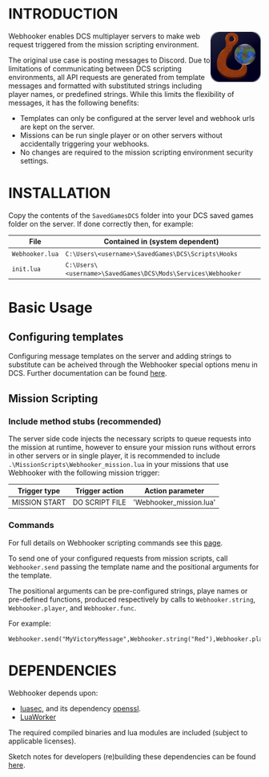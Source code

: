 
# INTRODUCTION
<img src ="./SavedGamesDCS/Mods/Services/Webhooker/theme/WebhookerLogo.png" alt="Webhooker logo" width = 100 align = "right"/>
Webhooker enables DCS multiplayer servers to make web request triggered from the mission scripting environment. 

The original use case is posting messages to Discord. Due to limitations of communicating between DCS scripting environments, all API requests are generated from template messages and formatted with substituted strings including player names, or predefined strings. While this limits the flexibility of messages, it has the following benefits:

* Templates can only be configured at the server level and webhook urls are kept on the server.
* Missions can be run single player or on other servers without accidentally triggering your webhooks.
* No changes are required to the mission scripting environment security settings.


# INSTALLATION

Copy the contents of the `SavedGamesDCS` folder into your DCS saved games folder on the server. If done correctly then, for example:

File | Contained in (system dependent)
----|-----
`Webhooker.lua` |`C:\Users\<username>\SavedGames\DCS\Scripts\Hooks`
`init.lua` | `C:\Users\<username>\SavedGames\DCS\Mods\Services\Webhooker`

# Basic Usage

## Configuring templates
Configuring message templates on the server and adding strings to substitute can be acheived through the Webhooker special options menu in DCS. Further documentation can be found [here](/Docs/ServerConfigWalkthrough.md).

## Mission Scripting

### Include method stubs (recommended)
The server side code injects the necessary scripts to queue requests into the mission at runtime, however to ensure your mission runs without errors in other servers or in single player, it is recommended to include `.\MissionScripts\Webhooker_mission.lua` in your missions that use Webhooker with the following mission trigger:

Trigger type | Trigger action | Action parameter
-------------|----------------|------------------
MISSION START| DO SCRIPT FILE | 'Webhooker_mission.lua'

### Commands

For full details on Webhooker scripting commands see this [page](/Docs/MissionScriptingCommands.md).

To send one of your configured requests from mission scripts, call `Webhooker.send` passing the template name and the positional arguments for the template.

The positional arguments can be pre-configured strings, playe names or pre-defined functions, produced respectively by calls to `Webhooker.string`, `Webhooker.player`, and `Webhooker.func`.

For example:

```
Webhooker.send("MyVictoryMessage",Webhooker.string("Red"),Webhooker.player("User123"))
```
# DEPENDENCIES

Webhooker depends upon:
 * [luasec](https://github.com/brunoos/luasec), and its dependency [openssl](https://github.com/openssl/openssl).
 * [LuaWorker](https://github.com/HappyGnome/LuaWorker)

 The required compiled binaries and lua modules are included (subject to applicable licenses).

 Sketch notes for developers (re)building these dependencies can be found [here](Docs/Dependencies.md).
